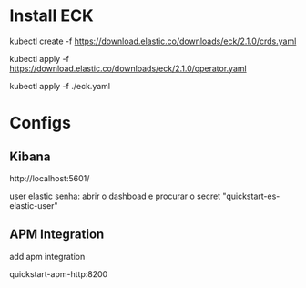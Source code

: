 
# Install ECK 

kubectl create -f https://download.elastic.co/downloads/eck/2.1.0/crds.yaml


kubectl apply -f https://download.elastic.co/downloads/eck/2.1.0/operator.yaml


kubectl apply -f ./eck.yaml


# Configs


## Kibana 

http://localhost:5601/

user elastic
senha:
    abrir o dashboad e procurar o secret "quickstart-es-elastic-user"


## APM Integration

add apm integration

quickstart-apm-http:8200